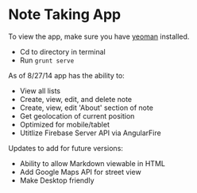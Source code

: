 <!-- Note-Taking App - Interview Assignment
===============

Sample project used as part of interview process.


##Instructions

Your task is to build an Angular app for managing personal notes (think Evernote). The app should use Angular to allow the user to create/edit/view notes without refreshing the whole page.

Please clone this repo and create your own branch to work in. When you are ready to submit your work, open a pull request.

##Requirements

* User should have list of notes
* User should be able to create, view, edit and delete notes
* User should be able to write the note in [Markdown](http://daringfireball.net/projects/markdown/)
* When a user selects a note, the note’s markdown should be rendered to HTML and displayed
* Page should be responsive for mobile and tablet
* Only needs to work in modern browsers (Chrome, Firefox)

**Bonus Points**

* For saving the data for the user in the browser, so data is persisted when the user comes back
* For geotagging the notes with current location
* For creating an "About" page and linking to it using Angular Routing (no page refresh)
* For any additional features that increase the usefulness of the tool -->


Note Taking App
===============

To view the app, make sure you have [yeoman](http://yeoman.io/) installed.

* Cd to directory in terminal
* Run ```grunt serve```


As of 8/27/14 app has the ability to:

* View all lists
* Create, view, edit, and delete note
* Create, view, edit 'About' section of note
* Get geolocation of current position
* Optimized for mobile/tablet
* Utitlize Firebase Server API via AngularFire


Updates to add for future versions:

* Ability to allow Markdown viewable in HTML
* Add Google Maps API for street view
* Make Desktop friendly

